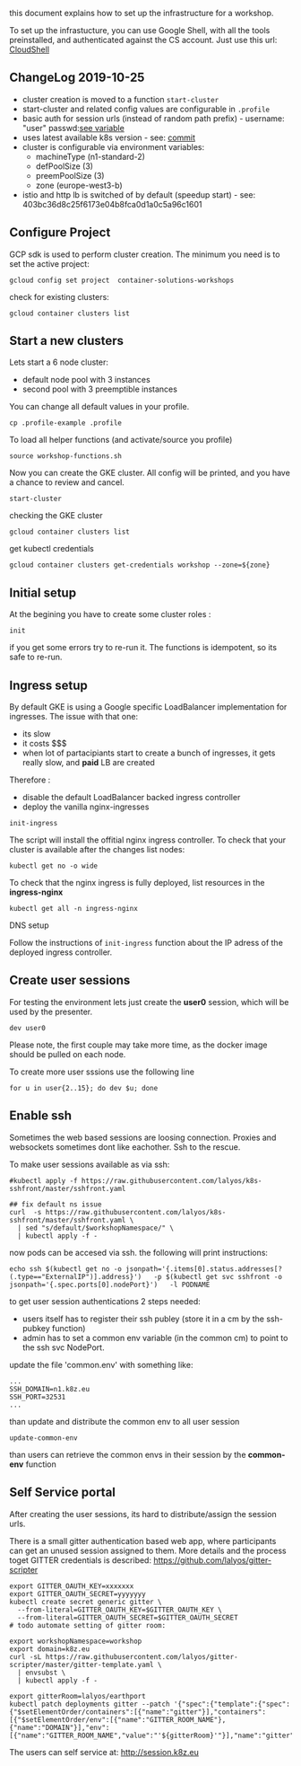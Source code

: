 this document explains how to set up the infrastructure for a workshop.

To set up the infrastucture, you can use Google Shell, with all the tools
preinstalled, and authenticated against the CS account.
Just use this url: [CloudShell](https://console.cloud.google.com/cloudshell/open?git_repo=https://github.com/lalyos/k8s-workshop&tutorial=infra-setup.md
)

## ChangeLog 2019-10-25

- cluster creation is moved to a function `start-cluster`
- start-cluster and related config values are configurable in `.profile`
- basic auth for session urls (instead of random path prefix) - username: "user" passwd:[see variable](https://github.com/lalyos/k8s-workshop/blob/master/workshop-functions.sh#L130)
- uses latest available k8s version - see: [commit](https://github.com/lalyos/k8s-workshop/commit/3b1f59f8f444de8daacfd8d48e9efbd05c0773d4#diff-9cdb5a52952540ea9fa5d98c22de2c80R28)
- cluster is configurable via environment variables:
  - machineType (n1-standard-2)
  - defPoolSize (3)
  - preemPoolSize (3)
  - zone (europe-west3-b)
- istio and http lb is switched of by default (speedup start) - see: 403bc36d8c25f6173e04b8fca0d1a0c5a96c1601

## Configure Project

GCP sdk is used to perform cluster creation. The minimum you need is to set the
active project:
```
gcloud config set project  container-solutions-workshops
```

check for existing clusters:
```
gcloud container clusters list
```

## Start a new clusters

Lets start a 6 node cluster:
- default node pool with 3 instances
- second pool with 3 preemptible instances

You can change all default values in your profile.
```
cp .profile-example .profile
```

To load all helper functions (and activate/source you profile)
```
source workshop-functions.sh
```

Now you can create the GKE cluster. All config will be printed,
and you have a chance to review and cancel.
```
start-cluster
```

checking the GKE cluster 
```
gcloud container clusters list
```

get kubectl credentials
```
gcloud container clusters get-credentials workshop --zone=${zone}
```

## Initial setup

At the begining you have to create some cluster roles :
```
init
```

if you get some errors try to re-run it. The functions is idempotent, so its safe to re-run.

## Ingress setup

By default GKE is using a Google specific LoadBalancer implementation for ingresses.
The issue with that one:
- its slow
- it costs $$$
- when lot of partacipiants start to create a bunch of ingresses, it gets really slow, and **paid** LB  are created

Therefore :
- disable the default LoadBalancer backed ingress controller
- deploy the vanilla nginx-ingresses

```
init-ingress
```

The script will install the offitial nginx ingress controller.
To check that your cluster is available after the changes list nodes:

```
kubectl get no -o wide
```

To check that the nginx ingress is fully deployed, list resources in the **ingress-nginx**

```
kubectl get all -n ingress-nginx
```

DNS setup

 Follow the instructions of `init-ingress` function about the IP adress of the deployed ingress controller.
 

## Create user sessions

For testing the environment lets just create the **user0** session, which will be used by the presenter.

```
dev user0
```
Please note, the first couple may take more time, as the docker image should be pulled on each node.

To create more user sssions use the following line
```
for u in user{2..15}; do dev $u; done
```


## Enable ssh

Sometimes the web based sessions are loosing connection. Proxies and websockets sometimes dont like eachother. Ssh to the rescue.

To make user sessions available as via ssh:
```
#kubectl apply -f https://raw.githubusercontent.com/lalyos/k8s-sshfront/master/sshfront.yaml

## fix default ns issue
curl  -s https://raw.githubusercontent.com/lalyos/k8s-sshfront/master/sshfront.yaml \
  | sed "s/default/$workshopNamespace/" \
  | kubectl apply -f -
```

now pods can be accesed via ssh. the following will print instructions:
```
echo ssh $(kubectl get no -o jsonpath='{.items[0].status.addresses[?(.type=="ExternalIP")].address}')   -p $(kubectl get svc sshfront -o jsonpath='{.spec.ports[0].nodePort}')   -l PODNAME
```

to get user session authentications 2 steps needed:
- users itself has to register their ssh publey (store it in a cm by the ssh-pubkey function)
- admin has to set a common env variable (in the common cm) to point to the ssh svc NodePort.

update the file 'common.env' with something like:
```
...
SSH_DOMAIN=n1.k8z.eu
SSH_PORT=32531
...
```

than update and distribute the common env to all user session
```
update-common-env
```

than users can retrieve the common envs in their session by the **common-env** function

## Self Service portal

After creating the user sessions, its hard to distribute/assign the session urls.

There is a small gitter authentication based web app, where participants can get an unused
session assigned to them.
More details and the process toget GITTER credentials is described: https://github.com/lalyos/gitter-scripter

```
export GITTER_OAUTH_KEY=xxxxxxx
export GITTER_OAUTH_SECRET=yyyyyyy
kubectl create secret generic gitter \
  --from-literal=GITTER_OAUTH_KEY=$GITTER_OAUTH_KEY \
  --from-literal=GITTER_OAUTH_SECRET=$GITTER_OAUTH_SECRET
# todo automate setting of gitter room:

export workshopNamespace=workshop
export domain=k8z.eu
curl -sL https://raw.githubusercontent.com/lalyos/gitter-scripter/master/gitter-template.yaml \
  | envsubst \
  | kubectl apply -f -

export gitterRoom=lalyos/earthport
kubectl patch deployments gitter --patch '{"spec":{"template":{"spec":{"$setElementOrder/containers":[{"name":"gitter"}],"containers":[{"$setElementOrder/env":[{"name":"GITTER_ROOM_NAME"},{"name":"DOMAIN"}],"env":[{"name":"GITTER_ROOM_NAME","value":"'${gitterRoom}'"}],"name":"gitter"}]}}}}'
```

The users can self service at: http://session.k8z.eu
